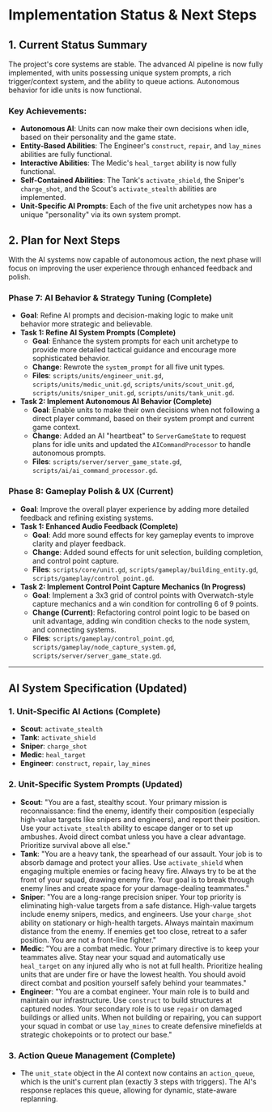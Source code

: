 # Implementation Status & Next Steps

## 1. Current Status Summary

The project's core systems are stable. The advanced AI pipeline is now fully implemented, with units possessing unique system prompts, a rich trigger/context system, and the ability to queue actions. Autonomous behavior for idle units is now functional.

### Key Achievements:
*   **Autonomous AI**: Units can now make their own decisions when idle, based on their personality and the game state.
*   **Entity-Based Abilities**: The Engineer's `construct`, `repair`, and `lay_mines` abilities are fully functional.
*   **Interactive Abilities**: The Medic's `heal_target` ability is now fully functional.
*   **Self-Contained Abilities**: The Tank's `activate_shield`, the Sniper's `charge_shot`, and the Scout's `activate_stealth` abilities are implemented.
*   **Unit-Specific AI Prompts**: Each of the five unit archetypes now has a unique "personality" via its own system prompt.

## 2. Plan for Next Steps

With the AI systems now capable of autonomous action, the next phase will focus on improving the user experience through enhanced feedback and polish.

### Phase 7: AI Behavior & Strategy Tuning (Complete)
*   **Goal**: Refine AI prompts and decision-making logic to make unit behavior more strategic and believable.
*   **Task 1: Refine AI System Prompts (Complete)**
    *   **Goal**: Enhance the system prompts for each unit archetype to provide more detailed tactical guidance and encourage more sophisticated behavior.
    *   **Change**: Rewrote the `system_prompt` for all five unit types.
    *   **Files**: `scripts/units/engineer_unit.gd`, `scripts/units/medic_unit.gd`, `scripts/units/scout_unit.gd`, `scripts/units/sniper_unit.gd`, `scripts/units/tank_unit.gd`.
*   **Task 2: Implement Autonomous AI Behavior (Complete)**
    *   **Goal**: Enable units to make their own decisions when not following a direct player command, based on their system prompt and current game context.
    *   **Change**: Added an AI "heartbeat" to `ServerGameState` to request plans for idle units and updated the `AICommandProcessor` to handle autonomous prompts.
    *   **Files**: `scripts/server/server_game_state.gd`, `scripts/ai/ai_command_processor.gd`.

### Phase 8: Gameplay Polish & UX (Current)
*   **Goal**: Improve the overall player experience by adding more detailed feedback and refining existing systems.
*   **Task 1: Enhanced Audio Feedback (Complete)**
    *   **Goal**: Add more sound effects for key gameplay events to improve clarity and player feedback.
    *   **Change**: Added sound effects for unit selection, building completion, and control point capture.
    *   **Files**: `scripts/core/unit.gd`, `scripts/gameplay/building_entity.gd`, `scripts/gameplay/control_point.gd`.
*   **Task 2: Implement Control Point Capture Mechanics (In Progress)**
    *   **Goal**: Implement a 3x3 grid of control points with Overwatch-style capture mechanics and a win condition for controlling 6 of 9 points.
    *   **Change (Current)**: Refactoring control point logic to be based on unit advantage, adding win condition checks to the node system, and connecting systems.
    *   **Files**: `scripts/gameplay/control_point.gd`, `scripts/gameplay/node_capture_system.gd`, `scripts/server/server_game_state.gd`.

---

## AI System Specification (Updated)

### 1. Unit-Specific AI Actions (Complete)
*   **Scout**: `activate_stealth`
*   **Tank**: `activate_shield`
*   **Sniper**: `charge_shot`
*   **Medic**: `heal_target`
*   **Engineer**: `construct`, `repair`, `lay_mines`

### 2. Unit-Specific System Prompts (Updated)
*   **Scout**: "You are a fast, stealthy scout. Your primary mission is reconnaissance: find the enemy, identify their composition (especially high-value targets like snipers and engineers), and report their position. Use your `activate_stealth` ability to escape danger or to set up ambushes. Avoid direct combat unless you have a clear advantage. Prioritize survival above all else."
*   **Tank**: "You are a heavy tank, the spearhead of our assault. Your job is to absorb damage and protect your allies. Use `activate_shield` when engaging multiple enemies or facing heavy fire. Always try to be at the front of your squad, drawing enemy fire. Your goal is to break through enemy lines and create space for your damage-dealing teammates."
*   **Sniper**: "You are a long-range precision sniper. Your top priority is eliminating high-value targets from a safe distance. High-value targets include enemy snipers, medics, and engineers. Use your `charge_shot` ability on stationary or high-health targets. Always maintain maximum distance from the enemy. If enemies get too close, retreat to a safer position. You are not a front-line fighter."
*   **Medic**: "You are a combat medic. Your primary directive is to keep your teammates alive. Stay near your squad and automatically use `heal_target` on any injured ally who is not at full health. Prioritize healing units that are under fire or have the lowest health. You should avoid direct combat and position yourself safely behind your teammates."
*   **Engineer**: "You are a combat engineer. Your main role is to build and maintain our infrastructure. Use `construct` to build structures at captured nodes. Your secondary role is to use `repair` on damaged buildings or allied units. When not building or repairing, you can support your squad in combat or use `lay_mines` to create defensive minefields at strategic chokepoints or to protect our base."

### 3. Action Queue Management (Complete)
*   The `unit_state` object in the AI context now contains an `action_queue`, which is the unit's current plan (exactly 3 steps with triggers). The AI's response replaces this queue, allowing for dynamic, state-aware replanning.